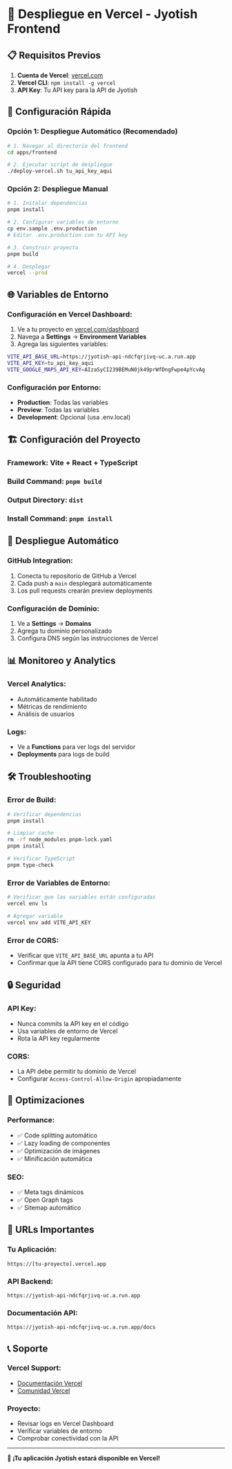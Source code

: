 # 🚀 Despliegue en Vercel - Jyotish Frontend

## 📋 **Requisitos Previos**

1. **Cuenta de Vercel**: [vercel.com](https://vercel.com)
2. **Vercel CLI**: `npm install -g vercel`
3. **API Key**: Tu API key para la API de Jyotish

## 🔧 **Configuración Rápida**

### **Opción 1: Despliegue Automático (Recomendado)**

```bash
# 1. Navegar al directorio del frontend
cd apps/frontend

# 2. Ejecutar script de despliegue
./deploy-vercel.sh tu_api_key_aqui
```

### **Opción 2: Despliegue Manual**

```bash
# 1. Instalar dependencias
pnpm install

# 2. Configurar variables de entorno
cp env.sample .env.production
# Editar .env.production con tu API key

# 3. Construir proyecto
pnpm build

# 4. Desplegar
vercel --prod
```

## 🌐 **Variables de Entorno**

### **Configuración en Vercel Dashboard:**

1. Ve a tu proyecto en [vercel.com/dashboard](https://vercel.com/dashboard)
2. Navega a **Settings** → **Environment Variables**
3. Agrega las siguientes variables:

```bash
VITE_API_BASE_URL=https://jyotish-api-ndcfqrjivq-uc.a.run.app
VITE_API_KEY=tu_api_key_aqui
VITE_GOOGLE_MAPS_API_KEY=AIzaSyCI239BEMuN0jk49prWfDngFwpe4pYcvAg
```

### **Configuración por Entorno:**

- **Production**: Todas las variables
- **Preview**: Todas las variables
- **Development**: Opcional (usa .env.local)

## 🏗️ **Configuración del Proyecto**

### **Framework**: Vite + React + TypeScript
### **Build Command**: `pnpm build`
### **Output Directory**: `dist`
### **Install Command**: `pnpm install`

## 🔄 **Despliegue Automático**

### **GitHub Integration:**

1. Conecta tu repositorio de GitHub a Vercel
2. Cada push a `main` desplegará automáticamente
3. Los pull requests crearán preview deployments

### **Configuración de Dominio:**

1. Ve a **Settings** → **Domains**
2. Agrega tu dominio personalizado
3. Configura DNS según las instrucciones de Vercel

## 📊 **Monitoreo y Analytics**

### **Vercel Analytics:**
- Automáticamente habilitado
- Métricas de rendimiento
- Análisis de usuarios

### **Logs:**
- Ve a **Functions** para ver logs del servidor
- **Deployments** para logs de build

## 🛠️ **Troubleshooting**

### **Error de Build:**
```bash
# Verificar dependencias
pnpm install

# Limpiar cache
rm -rf node_modules pnpm-lock.yaml
pnpm install

# Verificar TypeScript
pnpm type-check
```

### **Error de Variables de Entorno:**
```bash
# Verificar que las variables están configuradas
vercel env ls

# Agregar variable
vercel env add VITE_API_KEY
```

### **Error de CORS:**
- Verificar que `VITE_API_BASE_URL` apunta a tu API
- Confirmar que la API tiene CORS configurado para tu dominio de Vercel

## 🔒 **Seguridad**

### **API Key:**
- Nunca commits la API key en el código
- Usa variables de entorno de Vercel
- Rota la API key regularmente

### **CORS:**
- La API debe permitir tu dominio de Vercel
- Configurar `Access-Control-Allow-Origin` apropiadamente

## 📱 **Optimizaciones**

### **Performance:**
- ✅ Code splitting automático
- ✅ Lazy loading de componentes
- ✅ Optimización de imágenes
- ✅ Minificación automática

### **SEO:**
- ✅ Meta tags dinámicos
- ✅ Open Graph tags
- ✅ Sitemap automático

## 🎯 **URLs Importantes**

### **Tu Aplicación:**
```
https://[tu-proyecto].vercel.app
```

### **API Backend:**
```
https://jyotish-api-ndcfqrjivq-uc.a.run.app
```

### **Documentación API:**
```
https://jyotish-api-ndcfqrjivq-uc.a.run.app/docs
```

## 📞 **Soporte**

### **Vercel Support:**
- [Documentación Vercel](https://vercel.com/docs)
- [Comunidad Vercel](https://github.com/vercel/vercel/discussions)

### **Proyecto:**
- Revisar logs en Vercel Dashboard
- Verificar variables de entorno
- Comprobar conectividad con la API

---

**🎉 ¡Tu aplicación Jyotish estará disponible en Vercel!**









